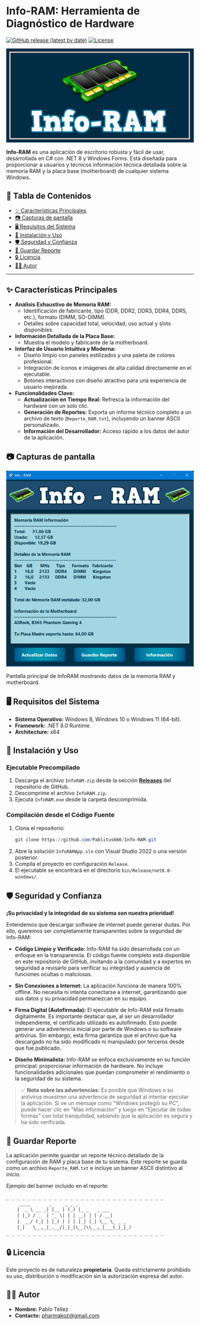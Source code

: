 # Info-RAM: Herramienta de Diagnóstico de Hardware

<!-- Badges -->
[![GitHub release (latest by date)](https://img.shields.io/github/v/release/Pablitus666/Info-RAM?style=flat-square)](https://github.com/Pablitus666/Info-RAM/releases)
[![License](https://img.shields.io/badge/License-Proprietary-red.svg?style=flat-square)](LICENSE) <!-- Assuming a LICENSE file will be added or it's just a statement -->

![Social Preview](images/socialpreview.png)

**Info-RAM** es una aplicación de escritorio robusta y fácil de usar, desarrollada en C# con .NET 8 y Windows Forms. Está diseñada para proporcionar a usuarios y técnicos información técnica detallada sobre la memoria RAM y la placa base (motherboard) de cualquier sistema Windows.

## 📖 Tabla de Contenidos
- [✨ Características Principales](#-características-principales)
- [📷 Capturas de pantalla](#-capturas-de-pantalla)
- [🖥️ Requisitos del Sistema](#-requisitos-del-sistema)
- [🚀 Instalación y Uso](#-instalación-y-uso)
- [🛡️ Seguridad y Confianza](#-seguridad-y-confianza)
- [📝 Guardar Reporte](#-guardar-reporte)
- [🔒 Licencia](#-licencia)
- [👨‍💻 Autor](#-autor)

---

## ✨ Características Principales

*   **Análisis Exhaustivo de Memoria RAM:**
    *   Identificación de fabricante, tipo (DDR, DDR2, DDR3, DDR4, DDR5, etc.), formato (DIMM, SO-DIMM).
    *   Detalles sobre capacidad total, velocidad, uso actual y slots disponibles.
*   **Información Detallada de la Placa Base:**
    *   Muestra el modelo y fabricante de la motherboard.
*   **Interfaz de Usuario Intuitiva y Moderna:**
    *   Diseño limpio con paneles estilizados y una paleta de colores profesional.
    *   Integración de iconos e imágenes de alta calidad directamente en el ejecutable.
    *   Botones interactivos con diseño atractivo para una experiencia de usuario mejorada.
*   **Funcionalidades Clave:**
    *   **Actualización en Tiempo Real:** Refresca la información del hardware con un solo clic.
    *   **Generación de Reportes:** Exporta un informe técnico completo a un archivo de texto (`Reporte_RAM.txt`), incluyendo un banner ASCII personalizado.
    *   **Información del Desarrollador:** Acceso rápido a los datos del autor de la aplicación.

## 📷 Capturas de pantalla

<p align="center">
  <img src="images/screenshot.png?v=2" alt="Vista previa de la aplicación" width="600"/>
</p>

Pantalla principal de InfoRAM mostrando datos de la memoria RAM y motherboard.

## 🖥️ Requisitos del Sistema

*   **Sistema Operativo:** Windows 8, Windows 10 o Windows 11 (64-bit).
*   **Framework:** .NET 8.0 Runtime.
*   **Architecture:** x64

## 🚀 Instalación y Uso

### Ejecutable Precompilado

1.  Descarga el archivo `InfoRAM.zip` desde la sección [**Releases**](https://github.com/Pablitus666/Info-RAM/releases) del repositorio de GitHub.
2.  Descomprime el archivo `InfoRAM.zip`.
3.  Ejecuta `InfoRAM.exe` desde la carpeta descomprimida.

### Compilación desde el Código Fuente

1.  Clona el repositorio:
    ```powershell
    git clone https://github.com/Pablitus666/Info-RAM.git
    ```
2.  Abre la solución `InfoRAMApp.sln` con Visual Studio 2022 o una versión posterior.
3.  Compila el proyecto en configuración `Release`.
4.  El ejecutable se encontrará en el directorio `bin/Release/net8.0-windows/`.

## 🛡️ Seguridad y Confianza

**¡Su privacidad y la integridad de su sistema son nuestra prioridad!**

Entendemos que descargar software de internet puede generar dudas. Por ello, queremos ser completamente transparentes sobre la seguridad de Info-RAM:

*   **Código Limpio y Verificado:** Info-RAM ha sido desarrollada con un enfoque en la transparencia. El código fuente completo está disponible en este repositorio de GitHub, invitando a la comunidad y a expertos en seguridad a revisarlo para verificar su integridad y ausencia de funciones ocultas o maliciosas.

*   **Sin Conexiones a Internet:** La aplicación funciona de manera 100% offline. No necesita ni intenta conectarse a internet, garantizando que sus datos y su privacidad permanezcan en su equipo.

*   **Firma Digital (Autofirmada):** El ejecutable de Info-RAM está firmado digitalmente. Es importante destacar que, al ser un desarrollador independiente, el certificado utilizado es autofirmado. Esto puede generar una advertencia inicial por parte de Windows o su software antivirus. Sin embargo, esta firma garantiza que el archivo que ha descargado no ha sido modificado ni manipulado por terceros desde que fue publicado.

*   **Diseño Minimalista:** Info-RAM se enfoca exclusivamente en su función principal: proporcionar información de hardware. No incluye funcionalidades adicionales que puedan comprometer el rendimiento o la seguridad de su sistema.

> ✅ **Nota sobre las advertencias:** Es posible que Windows o su antivirus muestren una advertencia de seguridad al intentar ejecutar la aplicación. Si ve un mensaje como "Windows protegió su PC", puede hacer clic en "Más información" y luego en "Ejecutar de todas formas" con total tranquilidad, sabiendo que la aplicación es segura y ha sido verificada.

## 📝 Guardar Reporte

La aplicación permite guardar un reporte técnico detallado de la configuración de RAM y placa base de tu sistema. Este reporte se guarda como un archivo `Reporte_RAM.txt` e incluye un banner ASCII distintivo al inicio.

Ejemplo del banner incluido en el reporte:

```
_ _ _ _ _ _ _ _ _ _ _ _ _ _ _ _ _ _ _ _ _ _ _ _ _ _ _ _ _ _
	 ____       _     _ _ _
	|  _ \ __ _| |__ | (_) |_ _   _ ___
	| |_) / _  | '_ \| | | __| | | / __|
	|  __/ (_| | |_) | | | |_| |_| \__ \_ _ _
	|_|   \__,_|_.__/|_|_|\__|\\__,_|___(_|_|_)
_ _ _ _ _ _ _ _ _ _ _ _ _ _ _ _ _ _ _ _ _ _ _ _ _ _ _ _ _ _
```

## 🔒 Licencia

Este proyecto es de naturaleza **propietaria**. Queda estrictamente prohibido su uso, distribución o modificación sin la autorización expresa del autor.

## 👨‍💻 Autor

*   **Nombre:** Pablo Téllez
*   **Contacto:** pharmakoz@gmail.com